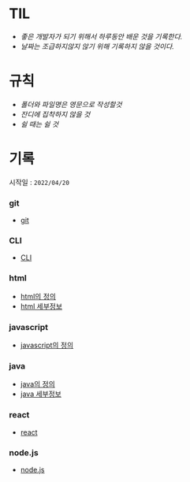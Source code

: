 # TIL
* _좋은 개발자가 되기 위해서 하루동안 배운 것을 기록한다._
* _날짜는 조급하지않지 않기 위해 기록하지 않을 것이다._
# 규칙
* _폴더와 파일명은 영문으로 작성할것_
* _잔디에 집착하지 않을 것_
* _쉴 때는 쉴 것_
# 기록
시작일 : `2022/04/20`
### git
* [git](git/git.md)
### CLI
* [CLI](CLI/CLI.md)
### html
* [html의 정의](html/html.md)
* [html 세부정보](html/htmlcode.md)
### javascript
* [javascript의 정의](javascript/javascript.md)
### java
* [java의 정의](java/java.md)
* [java 세부정보](java/javacode.md)
### react
* [react](react/react.md)
### node.js
* [node.js](node.js/node.js.md)